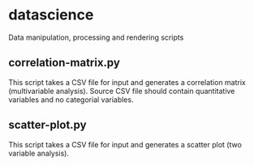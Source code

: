 # datascience
Data manipulation, processing and rendering scripts

## correlation-matrix.py
This script takes a CSV file for input and generates a correlation matrix (multivariable analysis).
Source CSV file should contain quantitative variables and no categorial variables.

## scatter-plot.py
This script takes a CSV file for input and generates a scatter plot (two variable analysis).
